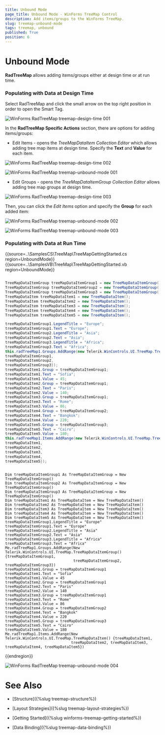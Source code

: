 ```yaml
---
title: Unbound Mode
page_title: Unbound Mode - WinForms TreeMap Control
description: Add items/groups to the WinForms TreeMap.   
slug: treemap-unbound-mode
tags: treemap, unbound
published: True
position: 6
---
```


# Unbound Mode

**RadTreeMap** allows adding items/groups either at design time or at run time.

### Populating with Data at Design Time

Select RadTreeMap and click the small arrow on the top right position in order to open the Smart Tag.

![WinForms RadTreeMap treemap-design-time 001](images/treemap-design-time001.png)

In the **RadTreeMap Specific Actions** section, there are options for adding items/groups:

* Edit Items - opens the *TreeMapDataItem Collection Editor* which allows adding tree map items at design time. Specify the **Text** and **Value** for each item. 

![WinForms RadTreeMap treemap-design-time 002](images/treemap-design-time002.png)

![WinForms RadTreeMap treemap-unbound-mode 001](images/treemap-unbound-mode001.png)
	
* Edit Groups - opens the *TreeMapDataItemGroup Collection Editor* allows adding tree map groups at design time. 

![WinForms RadTreeMap treemap-design-time 003](images/treemap-design-time003.png)

Then, you can click the *Edit Items* option and specify the **Group** for each added item:

![WinForms RadTreeMap treemap-unbound-mode 002](images/treemap-unbound-mode002.png)

![WinForms RadTreeMap treemap-unbound-mode 003](images/treemap-unbound-mode003.png)

### Populating with Data at Run Time
 
{{source=..\SamplesCS\TreeMap\TreeMapGettingStarted.cs region=UnboundMode}} 
{{source=..\SamplesVB\TreeMap\TreeMapGettingStarted.vb region=UnboundMode}} 

````C#

TreeMapDataItemGroup treeMapDataItemGroup1 = new TreeMapDataItemGroup();
TreeMapDataItemGroup treeMapDataItemGroup2 = new TreeMapDataItemGroup();
TreeMapDataItemGroup treeMapDataItemGroup3 = new TreeMapDataItemGroup();
TreeMapDataItem treeMapDataItem1 = new TreeMapDataItem();
TreeMapDataItem treeMapDataItem2 = new TreeMapDataItem();
TreeMapDataItem treeMapDataItem3 = new TreeMapDataItem();
TreeMapDataItem treeMapDataItem4 = new TreeMapDataItem();
TreeMapDataItem treeMapDataItem5 = new TreeMapDataItem();

treeMapDataItemGroup1.LegendTitle = "Europe";
treeMapDataItemGroup1.Text = "Europe";
treeMapDataItemGroup2.LegendTitle = "Asia";
treeMapDataItemGroup2.Text = "Asia";
treeMapDataItemGroup3.LegendTitle = "Africa";
treeMapDataItemGroup3.Text = "Africa";
this.radTreeMap1.Groups.AddRange(new Telerik.WinControls.UI.TreeMap.TreeMapDataItemGroup[] {
treeMapDataItemGroup1,
treeMapDataItemGroup2,
treeMapDataItemGroup3});
treeMapDataItem1.Group = treeMapDataItemGroup1;
treeMapDataItem1.Text = "Sofia";
treeMapDataItem1.Value = 45;
treeMapDataItem2.Group = treeMapDataItemGroup1;
treeMapDataItem2.Text = "Paris";
treeMapDataItem2.Value = 140;
treeMapDataItem3.Group = treeMapDataItemGroup1;
treeMapDataItem3.Text = "Rome";
treeMapDataItem3.Value = 86;
treeMapDataItem4.Group = treeMapDataItemGroup2;
treeMapDataItem4.Text = "Bangkok";
treeMapDataItem4.Value = 220;
treeMapDataItem5.Group = treeMapDataItemGroup3;
treeMapDataItem5.Text = "Cairo";
treeMapDataItem5.Value = 180;
this.radTreeMap1.Items.AddRange(new Telerik.WinControls.UI.TreeMap.TreeMapDataItem[] {
treeMapDataItem1,
treeMapDataItem2,
treeMapDataItem3,
treeMapDataItem4,
treeMapDataItem5});    

````
````VB.NET

Dim treeMapDataItemGroup1 As TreeMapDataItemGroup = New TreeMapDataItemGroup()
Dim treeMapDataItemGroup2 As TreeMapDataItemGroup = New TreeMapDataItemGroup()
Dim treeMapDataItemGroup3 As TreeMapDataItemGroup = New TreeMapDataItemGroup()
Dim treeMapDataItem1 As TreeMapDataItem = New TreeMapDataItem()
Dim treeMapDataItem2 As TreeMapDataItem = New TreeMapDataItem()
Dim treeMapDataItem3 As TreeMapDataItem = New TreeMapDataItem()
Dim treeMapDataItem4 As TreeMapDataItem = New TreeMapDataItem()
Dim treeMapDataItem5 As TreeMapDataItem = New TreeMapDataItem()
treeMapDataItemGroup1.LegendTitle = "Europe"
treeMapDataItemGroup1.Text = "Europe"
treeMapDataItemGroup2.LegendTitle = "Asia"
treeMapDataItemGroup2.Text = "Asia"
treeMapDataItemGroup3.LegendTitle = "Africa"
treeMapDataItemGroup3.Text = "Africa"
Me.radTreeMap1.Groups.AddRange(New Telerik.WinControls.UI.TreeMap.TreeMapDataItemGroup() {treeMapDataItemGroup1,
                               treeMapDataItemGroup2, treeMapDataItemGroup3})
treeMapDataItem1.Group = treeMapDataItemGroup1
treeMapDataItem1.Text = "Sofia"
treeMapDataItem1.Value = 45
treeMapDataItem2.Group = treeMapDataItemGroup1
treeMapDataItem2.Text = "Paris"
treeMapDataItem2.Value = 140
treeMapDataItem3.Group = treeMapDataItemGroup1
treeMapDataItem3.Text = "Rome"
treeMapDataItem3.Value = 86
treeMapDataItem4.Group = treeMapDataItemGroup2
treeMapDataItem4.Text = "Bangkok"
treeMapDataItem4.Value = 220
treeMapDataItem5.Group = treeMapDataItemGroup3
treeMapDataItem5.Text = "Cairo"
treeMapDataItem5.Value = 180
Me.radTreeMap1.Items.AddRange(New Telerik.WinControls.UI.TreeMap.TreeMapDataItem() {treeMapDataItem1,
                              treeMapDataItem2, treeMapDataItem3, treeMapDataItem4, treeMapDataItem5})

````

{{endregion}}

![WinForms RadTreeMap treemap-unbound-mode 004](images/treemap-unbound-mode004.png)
 
# See Also

* [Structure]({%slug treemap-structure%}) 

* [Layout Strategies]({%slug treemap-layout-strategies%})

* [Getting Started]({%slug winforms-treemap-getting-started%})

* [Data Binding]({%slug treemap-data-binding%})



